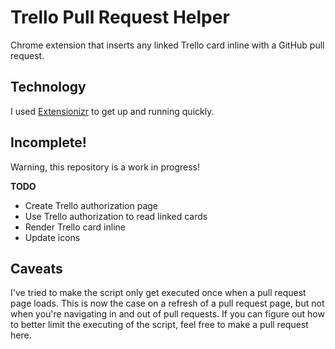 # Trello Pull Request Helper
Chrome extension that inserts any linked Trello card inline with a GitHub pull request.

## Technology

I used [Extensionizr](http://extensionizr.com/) to get up and running quickly.

## Incomplete!

Warning, this repository is a work in progress!

**TODO**

* Create Trello authorization page
* Use Trello authorization to read linked cards
* Render Trello card inline
* Update icons

## Caveats

I've tried to make the script only get executed once when a pull request page loads. This is now the case
on a refresh of a pull request page, but not when you're navigating in and out of pull requests. If you can figure out
how to better limit the executing of the script, feel free to make a pull request here.
